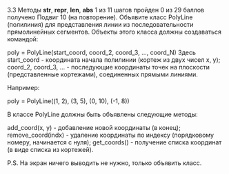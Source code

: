 3.3 Методы __str__, __repr__, __len__, __abs__
1 из 11 шагов пройден
0 из 29 баллов  получено
Подвиг 10 (на повторение). Объявите класс PolyLine (полилиния) для представления линии из последовательности прямолинейных сегментов. Объекты этого класса должны создаваться командой:

poly = PolyLine(start_coord, coord_2, coord_3, ..., coord_N)
Здесь start_coord - координата начала полилинии (кортеж из двух чисел x, y); coord_2, coord_3, ... - последующие координаты точек на плоскости (представленные кортежами), соединенных прямыми линиями.

Например:

poly = PolyLine((1, 2), (3, 5), (0, 10), (-1, 8))


В классе PolyLine должны быть объявлены следующие методы:

add_coord(x, y) - добавление новой координаты (в конец);
remove_coord(indx) - удаление координаты по индексу (порядковому номеру, начинается с нуля);
get_coords() - получение списка координат (в виде списка из кортежей).

P.S. На экран ничего выводить не нужно, только объявить класс.
